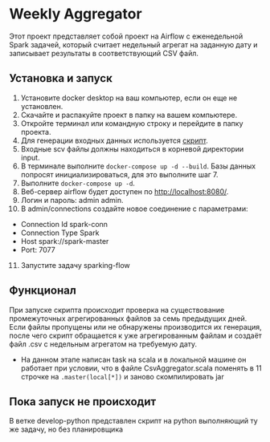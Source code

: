 # Weekly Aggregator

Этот проект представляет собой проект на Airflow c еженедельной Spark задачей, который считает недельный агрегат на заданную дату и записывает результаты в соответствующий CSV файл.

## Установка и запуск

1. Установите docker desktop на ваш компьютер, если он еще не установлен.
2. Скачайте и распакуйте проект в папку на вашем компьютере.
3. Откройте терминал или командную строку и перейдите в папку проекта.
4. Для генерации входных данных используется [скрипт](https://gist.github.com/afazulzyanov/c4cff39c216be63c10be27d39b0577d8).
5. Входные scv файлы должны находиться в корневой директории input.
6. В терминале выполните ````docker-compose up -d --build````. Базы данных попросят инициализироваться, для это выполните шаг 7.
7. Выполните ````docker-compose up -d````.
8. Веб-сервер airflow будет доступен по [http://localhost:8080/](http://localhost:8080/).
9. Логин и пароль: admin admin.
10. В admin/connections создайте новое соединение с параметрами:
- Connection Id  spark-conn
- Connection Type  Spark
- Host spark://spark-master
- Port: 7077
11. Запустите задачу sparking-flow
  
## Функционал
При запуске скрипта происходит проверка на существование промежуточных агрегированных файлов за семь предыдущих дней. Если файлы пропущены или не обнаружены производится их генерация, после чего скрипт обращается к уже агрегированным файлам и создаёт файл .csv с недельным агрегатом на требуемую дату.
- На данном этапе написан task на scala и в локальной машине он работает при условии, что в файле CsvAggregator.scala поменять в 11 строчке на ````.master(local[*])```` и заново скомпилировать jar

## Пока запуск не происходит
В ветке develop-python представлен скрипт на python выполняющий ту же задачу, но без планировщика
